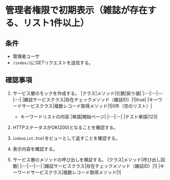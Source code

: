 # 管理者権限で初期表示（雑誌が存在する、リスト1件以上）

## 条件
- 管理者ユーザ
- `/index/1`にGETリクエストを送信する。

## 確認事項
1. サービス層のモックを作成する。
|クラス|メソッド|引数|戻り値|
|:--|:--|:--|:--|
|雑誌サービスクラス|存在チェックメソッド（雑誌ID）|1|true|
|キーワードサービスクラス|複数レコード取得メソッド|1|0件（空のリスト）|

    - キーワードリストの内容
    |単語|開始ページ|
    |:--|:--|
    |テスト単語|123|

1. HTTPステータスがOK(200)となることを確認する。

1. `indexList.html`をビューとして返すことを確認する。

1. 表示内容を確認する。

1. サービス層のメソッドの呼び出しを検証する。
|クラス|メソッド|呼び出し回数|
|:--|:--|:--|
|雑誌サービスクラス|存在チェックメソッド（雑誌ID）|1|
|キーワードサービスクラス|複数レコード取得メソッド|1|

